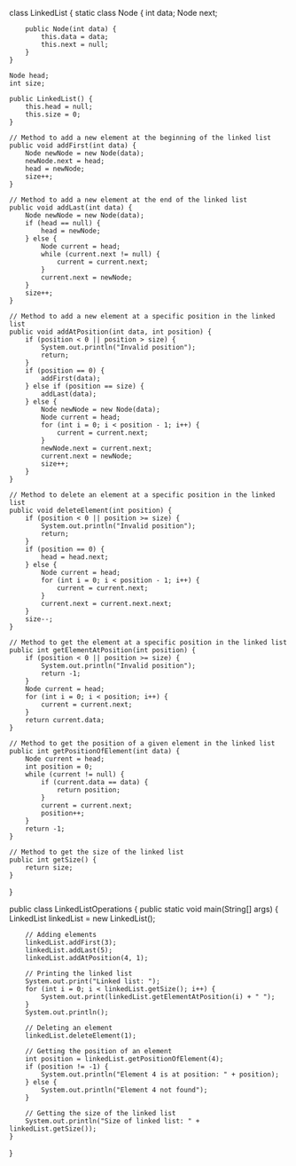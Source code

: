 class LinkedList {
    static class Node {
        int data;
        Node next;

        public Node(int data) {
            this.data = data;
            this.next = null;
        }
    }

    Node head;
    int size;

    public LinkedList() {
        this.head = null;
        this.size = 0;
    }

    // Method to add a new element at the beginning of the linked list
    public void addFirst(int data) {
        Node newNode = new Node(data);
        newNode.next = head;
        head = newNode;
        size++;
    }

    // Method to add a new element at the end of the linked list
    public void addLast(int data) {
        Node newNode = new Node(data);
        if (head == null) {
            head = newNode;
        } else {
            Node current = head;
            while (current.next != null) {
                current = current.next;
            }
            current.next = newNode;
        }
        size++;
    }

    // Method to add a new element at a specific position in the linked list
    public void addAtPosition(int data, int position) {
        if (position < 0 || position > size) {
            System.out.println("Invalid position");
            return;
        }
        if (position == 0) {
            addFirst(data);
        } else if (position == size) {
            addLast(data);
        } else {
            Node newNode = new Node(data);
            Node current = head;
            for (int i = 0; i < position - 1; i++) {
                current = current.next;
            }
            newNode.next = current.next;
            current.next = newNode;
            size++;
        }
    }

    // Method to delete an element at a specific position in the linked list
    public void deleteElement(int position) {
        if (position < 0 || position >= size) {
            System.out.println("Invalid position");
            return;
        }
        if (position == 0) {
            head = head.next;
        } else {
            Node current = head;
            for (int i = 0; i < position - 1; i++) {
                current = current.next;
            }
            current.next = current.next.next;
        }
        size--;
    }

    // Method to get the element at a specific position in the linked list
    public int getElementAtPosition(int position) {
        if (position < 0 || position >= size) {
            System.out.println("Invalid position");
            return -1;
        }
        Node current = head;
        for (int i = 0; i < position; i++) {
            current = current.next;
        }
        return current.data;
    }

    // Method to get the position of a given element in the linked list
    public int getPositionOfElement(int data) {
        Node current = head;
        int position = 0;
        while (current != null) {
            if (current.data == data) {
                return position;
            }
            current = current.next;
            position++;
        }
        return -1;
    }

    // Method to get the size of the linked list
    public int getSize() {
        return size;
    }
}

public class LinkedListOperations {
    public static void main(String[] args) {
        LinkedList linkedList = new LinkedList();

        // Adding elements
        linkedList.addFirst(3);
        linkedList.addLast(5);
        linkedList.addAtPosition(4, 1);

        // Printing the linked list
        System.out.print("Linked list: ");
        for (int i = 0; i < linkedList.getSize(); i++) {
            System.out.print(linkedList.getElementAtPosition(i) + " ");
        }
        System.out.println();

        // Deleting an element
        linkedList.deleteElement(1);

        // Getting the position of an element
        int position = linkedList.getPositionOfElement(4);
        if (position != -1) {
            System.out.println("Element 4 is at position: " + position);
        } else {
            System.out.println("Element 4 not found");
        }

        // Getting the size of the linked list
        System.out.println("Size of linked list: " + linkedList.getSize());
    }
}
